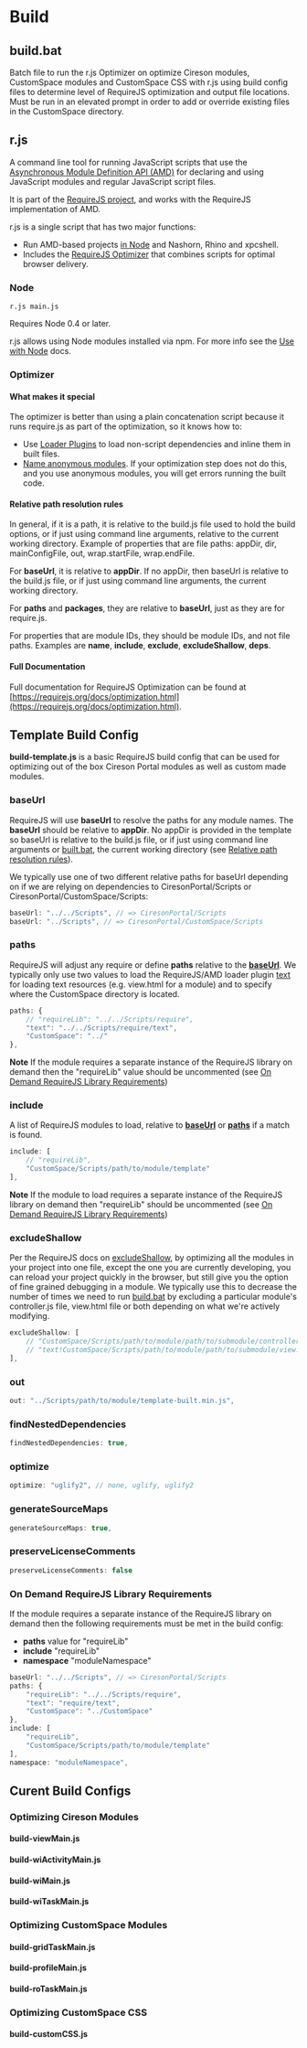 
# Build

## build.bat

Batch file to run the r.js Optimizer on optimize Cireson modules, CustomSpace modules and CustomSpace CSS with r.js using build config files to determine level of RequireJS optimization and output file locations.
Must be run in an elevated prompt in order to add or override existing files in the CustomSpace directory.

## r.js

A command line tool for running JavaScript scripts that use the
[Asynchronous Module Definition API (AMD)](https://github.com/amdjs/amdjs-api/blob/master/AMD.md)
for declaring and using JavaScript modules and regular JavaScript script files.

It is part of the [RequireJS project](http://requirejs.org), and works with
the RequireJS implementation of AMD.

r.js is a single script that has two major functions:

* Run AMD-based projects [in Node](http://requirejs.org/docs/node.html) and Nashorn, Rhino and xpcshell.
* Includes the [RequireJS Optimizer](http://requirejs.org/docs/optimization.html)
that combines scripts for optimal browser delivery.

### Node

    r.js main.js

Requires Node 0.4 or later.

r.js allows using Node modules installed via npm. For more info see the
[Use with Node](http://requirejs.org/docs/node.html) docs.

### Optimizer

#### What makes it special

The optimizer is better than using a plain concatenation script because it runs
require.js as part of the optimization, so it knows how to:

* Use [Loader Plugins](http://requirejs.org/docs/plugins.html) to load non-script
dependencies and inline them in built files.
* [Name anonymous modules](http://requirejs.org/docs/api.html#modulename).
If your optimization step does not do this, and you use anonymous modules, you
will get errors running the built code.

#### Relative path resolution rules

In general, if it is a path, it is relative to the build.js file used to hold the build options, or if just using command line arguments, relative to the current working directory. Example of properties that are file paths: appDir, dir, mainConfigFile, out, wrap.startFile, wrap.endFile.

For **baseUrl**, it is relative to **appDir**. If no appDir, then baseUrl is relative to the build.js file, or if just using command line arguments, the current working directory.

For **paths** and **packages**, they are relative to **baseUrl**, just as they are for require.js.

For properties that are module IDs, they should be module IDs, and not file paths. Examples are **name**, **include**, **exclude**, **excludeShallow**, **deps**.

#### Full Documentation

Full documentation for RequireJS Optimization can be found at [https://requirejs.org/docs/optimization.html](https://requirejs.org/docs/optimization.html).

## Template Build Config

**build-template.js** is a basic RequireJS build config that can be used for optimizing out of the box Cireson Portal modules as well as custom made modules. 

### baseUrl

RequireJS will use **baseUrl** to resolve the paths for any module names. The **baseUrl** should be relative to **appDir**.  No appDir is provided in the template so baseUrl is relative to the build.js file, or if just using command line arguments or [built.bat](#build), the current working directory (see [Relative path resolution rules](#relative-path-resolution-rules)).  

We typically use one of two different relative paths for baseUrl depending on if we are relying on dependencies to CiresonPortal/Scripts or CiresonPortal/CustomSpace/Scripts:
```javascript
baseUrl: "../../Scripts", // => CiresonPortal/Scripts
baseUrl: "../Scripts", // => CiresonPortal/CustomSpace/Scripts
```

### paths

RequireJS will adjust any require or define **paths** relative to the [**baseUrl**](#baseurl).  We typically only use two values to load the RequireJS/AMD loader plugin [text](https://github.com/requirejs/text) for loading text resources (e.g. view.html for a module) and to specify where the CustomSpace directory is located.
```javascript
paths: {
    // "requireLib": "../../Scripts/require",
    "text": "../../Scripts/require/text",
    "CustomSpace": "../"
},
```
**Note** If the module requires a separate instance of the RequireJS library on demand then the "requireLib" value should be uncommented (see [On Demand RequireJS Library Requirements](#on-demand-requirejs-library-requirements))
### include
A list of RequireJS modules to load, relative to [**baseUrl**](#baseurl) or  [**paths**](#paths) if a match is found.
```javascript
include: [
    // "requireLib",
    "CustomSpace/Scripts/path/to/module/template"
],
```
**Note** If the module to load requires a separate instance of the RequireJS library on demand then "requireLib" should be uncommented (see [On Demand RequireJS Library Requirements](#on-demand-requirejs-library-requirements))

### excludeShallow

Per the RequireJS docs on [excludeShallow](https://requirejs.org/docs/optimization.html#shallow), by optimizing all the modules in your project into one file, except the one you are currently developing, you can reload your project quickly in the browser, but still give you the option of fine grained debugging in a module.  We typically use this to decrease the number of times we need to run [build.bat](#built) by excluding a particular module's controller.js file, view.html file or both depending  on what we're actively modifying.
```javascript
excludeShallow: [ 
    // "CustomSpace/Scripts/path/to/module/path/to/submodule/controller",
    // "text!CustomSpace/Scripts/path/to/module/path/to/submodule/view.html"
],
```

### out

```javascript
out: "../Scripts/path/to/module/template-built.min.js",
```

### findNestedDependencies

```javascript
findNestedDependencies: true,
```

### optimize

```javascript
optimize: "uglify2", // none, uglify, uglify2
```

### generateSourceMaps

```javascript
generateSourceMaps: true,
```


### preserveLicenseComments

```javascript
preserveLicenseComments: false
```


### On Demand RequireJS Library Requirements
If the module requires a separate instance of the RequireJS library on demand then the following requirements must be met in the build config:
* **paths** value for "requireLib" 
* **include** "requireLib"
* **namespace** "moduleNamespace"
```javascript
baseUrl: "../../Scripts", // => CiresonPortal/Scripts
paths: {
    "requireLib": "../../Scripts/require",
    "text": "require/text",
    "CustomSpace": "../CustomSpace"
},
include: [
    "requireLib",
    "CustomSpace/Scripts/path/to/module/template"
],
namespace: "moduleNamespace",
```

## Curent Build Configs

### Optimizing Cireson Modules

#### build-viewMain.js

#### build-wiActivityMain.js

#### build-wiMain.js

#### build-wiTaskMain.js

### Optimizing CustomSpace Modules

#### build-gridTaskMain.js

#### build-profileMain.js

#### build-roTaskMain.js

### Optimizing CustomSpace CSS

#### build-customCSS.js
